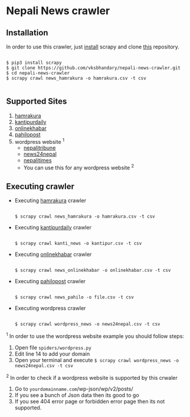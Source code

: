 # Nepali News crawler

## Installation
In order to use this crawler, just [install](https://docs.scrapy.org/en/latest/intro/install.html) scrapy and clone [this](https://github.com/vksbhandary/nepali-news-crawler/) repository.

```

$ pip3 install scrapy
$ git clone https://github.com/vksbhandary/nepali-news-crawler.git
$ cd nepali-news-crawler
$ scrapy crawl news_hamrakura -o hamrakura.csv -t csv


```

## Supported Sites
1. [hamrakura](https://hamrakura.com/)
1. [kantipurdaily](https://www.kantipurdaily.com)
1. [onlinekhabar](https://www.onlinekhabar.com/)
1. [pahilopost](http://www.pahilopost.com)
1. wordpress website <sup>1</sup>
    - [nepalitribune](https://nepalitribune.com/)
    - [news24nepal](https://www.news24nepal.tv/)
    - [nepalitimes](https://www.nepalitimes.com/)
    - You can use this for any wordpress website <sup>2</sup>
    

## Executing crawler


- Executing [hamrakura](https://hamrakura.com/) crawler
    ```

    $ scrapy crawl news_hamrakura -o hamrakura.csv -t csv

    ```

- Executing [kantipurdaily](https://www.kantipurdaily.com) crawler

    ```

    $ scrapy crawl kanti_news -o kantipur.csv -t csv

    ```

- Executing [onlinekhabar](https://www.onlinekhabar.com/) crawler

    ```

    $ scrapy crawl news_onlinekhabar -o onlinekhabar.csv -t csv

    ```


- Executing [pahilopost](http://www.pahilopost.com) crawler

    ```

    $ scrapy crawl news_pahilo -o file.csv -t csv

    ```
- Executing wordpress crawler

    ```

    $ scrapy crawl wordpress_news -o news24nepal.csv -t csv

    ```



<sup>1</sup> In order to use the wordpress website example you should follow steps:

1. Open file `spiders/wordpress.py`
1. Edit line 14 to add your domain
1. Open your terminal and execute 
    ```$ scrapy crawl wordpress_news -o news24nepal.csv -t csv```
    

<sup>2</sup> In order to check if a wordpress website is supported by this crwaler

1. Go to `yourdomainname.com`/wp-json/wp/v2/posts/
1. If you see a bunch of Json data then its good to go
1. If you see 404 error page or forbidden error page then its not supported.
